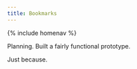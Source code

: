 ```yaml
---
title: Bookmarks
---
```


{% include homenav %}

Planning. Built a fairly functional prototype.

Just because.
